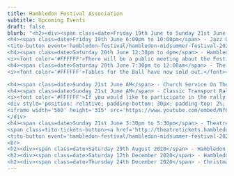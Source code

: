 ```yaml
---
title: Hambledon Festival Association
subtitle: Upcoming Events
draft: false
blurb: "<h2><div><span class=date>Friday 19th June to Sunday 21st June 2020</span> - Hambledon Midsummer Festival</div></h2>
<h4><span class=date>Friday 19th June 6:00pm to 10:00pm</span> - Jazz On The Green</h4>
<tito-button event='hambledon-festival/hambledon-midsummer-festival-2020-jazz-on-the-green'>Book Tickets for Jazz On The Green</tito-button>
<h4><span class=date>Saturday 20th June 12:30pm to 4pm</span> - Hambledon Village Traditional Summer Fête</h4>
<i><font color='#FFFFFF'>There will be a public meeting about the Festival at the Village Hall at 7:30pm on Tuesday 4th February, please come along if you'd like to get involved.</font></i>
<h4><span class=date>Saturday 20th June 7:30pm to 12:00am</span> - The Midsummer Ball</h4>
<i><font color='#FFFFFF'>Tables for the Ball have now sold out.</font></i>

<h4><span class=date>Sunday 21st June AM</span> - Church Service On The Green</h4>
<h4><span class=date>Sunday 21st June AM</span> - Classic Transport Rally</h4>
<i><font color='#FFFFFF'>If you would like to participate in the rally please email <a href='mailto:rally@hambledonsurrey.co.uk?Subject=Transport%20Rally' target='_top'>rally@hambledonsurrey.co.uk</a></font></i>
<div style='position: relative; padding-bottom: 30px; padding-top: 2%;'>
<iframe width='560' height='315' src='https://www.youtube.com/embed/Nf6l0MyoUiI' frameborder='0' allow='accelerometer; autoplay; encrypted-media; gyroscope; picture-in-picture' allowfullscreen></iframe>
</div>
<h4><span class=date>Sunday 21st June 3:30pm to 5:30pm</span> - Theatre On The Green</h4>
<span class=tito-tickets-button><a href='http://theatretickets.hambledonfestival.co.uk'>Get more information about Theatre On The Green</a></span>
<tito-button event='hambledon-festival/hambledon-midsummer-festival-2020-theatre-on-the-green'>Book Tickets for Theatre On The Green</tito-button>
<br>
<h2><div><span class=date>Saturday 29th August 2020</span> - Hambledon Village Shop End of Summer BBQ</div></h2>
<h2><div><span class=date>Saturday 12th December 2020</span> - Hambledon Christmas Dance</div></h2>
<h2><div><span class=date>Thursday 24th December 2020</span> - Christmas Carols at The Shop</div></h2>"
---
```

